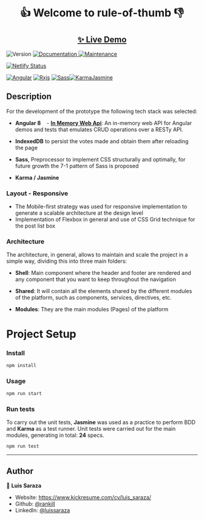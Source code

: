 <h1 align="center"> 👍 Welcome to rule-of-thumb 👎</h1> 
<h2 align="center"><a  href="https://ruleofthumb.netlify.com"> ✨ Live Demo</a></h2>

<p>
  <img alt="Version" src="https://img.shields.io/badge/version-1.0.0-blue.svg?cacheSeconds=2592000" />
  <a href="https://github.com/rankill/RuleOfThumb#readme" target="_blank">
    <img alt="Documentation" src="https://img.shields.io/badge/documentation-yes-brightgreen.svg" />
  </a>
  <a href="https://github.com/rankill/RuleOfThumb/graphs/commit-activity" target="_blank">
    <img alt="Maintenance" src="https://img.shields.io/badge/Maintained%3F-yes-green.svg" />
  </a>
</p>

[![Netlify Status](https://api.netlify.com/api/v1/badges/9d33674d-b233-4a13-9457-716133cd1575/deploy-status)](https://app.netlify.com/sites/ruleofthumb/deploys)

[![Angular](https://d2eip9sf3oo6c2.cloudfront.net/tags/images/000/000/002/square_256/angularjs.png "Angular" )](https://d2eip9sf3oo6c2.cloudfront.net/tags/images/000/000/002/square_256/angularjs.png "Angular" ) [![Rxjs](https://gblobscdn.gitbook.com/spaces%2F-LwY_OXUQHvmdEoy0xNa%2Favatar.png?generation=1579380746835203&alt=media "Rxjs" )](https://gblobscdn.gitbook.com/spaces%2F-LwY_OXUQHvmdEoy0xNa%2Favatar.png?generation=1579380746835203&alt=media "Rxjs" ) [![Sass](https://cdn.iconscout.com/icon/free/png-256/sass-226054.png "Sass" )](https://cdn.iconscout.com/icon/free/png-256/sass-226054.png "Sass" )[![KarmaJasmine](https://bitrise-steplib-collection.s3.amazonaws.com/steps/karma-jasmine-runner/assets/icon.svg "KarmaJasmine" )](https://bitrise-steplib-collection.s3.amazonaws.com/steps/karma-jasmine-runner/assets/icon.svg "KarmaJasmine" ) 


## Description

For the development of the prototype the following tech stack was selected:

- **Angular 8**
   - **[In Memory Web Api](https://github.com/angular/in-memory-web-api "In Memory Web Api")**: An in-memory web API for Angular demos and tests that emulates CRUD operations over a RESTy API.
- **IndexedDB** to persist the votes made and obtain them after reloading the page

- **Sass**, Preprocessor to implement CSS structurally and optimally, for future growth the 7-1 pattern of Sass is proposed

- **Karma / Jasmine**

### Layout - Responsive

- The Mobile-first strategy was used for responsive implementation to generate a scalable architecture at the design level
- Implementation of Flexbox in general and use of CSS Grid technique for the post list box

### Architecture

The architecture, in general, allows to maintain and scale the project in a simple way, dividing this into three main folders:

- **Shell**: Main component where the header and footer are rendered and any component that you want to keep throughout the navigation

- **Shared**: It will contain all the elements shared by the different modules of the platform, such as components, services, directives, etc.

- **Modules**: They are the main modules (Pages) of the platform


# Project Setup

### Install

```sh
npm install
```

### Usage

```sh
npm run start
```

### Run tests

To carry out the unit tests, **Jasmine** was used as a practice to perform BDD and **Karma** as a test runner. Unit tests were carried out for the main modules, generating in total:  **24** specs.

```sh
npm run test
```
---

## Author

👤 **Luis Saraza**

* Website: https://www.kickresume.com/cv/luis_saraza/
* Github: [@rankill](https://github.com/rankill)
* LinkedIn: [@luissaraza](https://linkedin.com/in/luissaraza)
